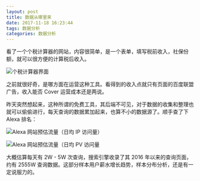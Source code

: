```yaml
---
layout: post
title: 数据从哪里来
date: 2017-11-18 16:23:44
tags: 数据分析
categories: 数据分析
---
```


看了一个个税计算器的网站，内容很简单，是一个表单，填写税前收入，社保份额，就可以很方便的计算税后收入。

<!-- more -->

![个税计算器界面](http://img.usual.pw/2017-11-18-133948.png)

之前就很好奇，是哪方面在运营这种工具。看得到的收入点就只有页面的百度联盟广告，收入能否 Cover 运营成本还是两说。

昨天突然想起来，这种所谓的免费工具，其后端不可见，对于数据的收集和整理也就可以偷偷进行，每天查询的数据累加起来，也算不小的数据源了。顺手查了下 Alexa 排名：

![Alexa 网站预估流量（日均 IP 访问量）](http://img.usual.pw/2017-11-19-064900.png)

![Alexa 网站预估流量（日均 PV 访问量](http://img.usual.pw/2017-11-19-064939.png)

大概估算每天有 2W - 5W 次查询，搜索引擎收录了其 2016 年以来的查询页面，约有 2555W 查询数据。这部分样本用户薪水增长趋势，样本分布分析，还是有一定说服力的。
